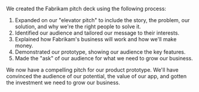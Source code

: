 We created the Fabrikam pitch deck using the following process:

1. Expanded on our "elevator pitch" to include the story, the problem, our solution, and why we're the right people to solve it.
1. Identified our audience and tailored our message to their interests.
1. Explained how Fabrikam's business will work and how we'll make money.
1. Demonstrated our prototype, showing our audience the key features.
1. Made the "ask" of our audience for what we need to grow our business.

We now have a compelling pitch for our product prototype. We'll have convinced the audience of our potential, the value of our app, and gotten the investment we need to grow our business.